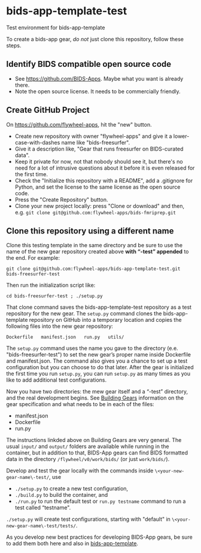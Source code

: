 # bids-app-template-test
Test environment for bids-app-template 

To create a bids-app gear, *do not* just clone this repository, follow these steps.

## Identify BIDS compatible open source code

* See https://github.com/BIDS-Apps.  Maybe what you want is already there.
* Note the open source license.  It needs to be commercially friendly.

## Create GitHub Project

On https://github.com/flywheel-apps, hit the "new" button. 
  *  Create new repository with owner "flywheel-apps" and give it a lower-case-with-dashes name like "bids-freesurfer".  
  * Give it a description like, "Gear that runs freesurfer on BIDS-curated data".  
  * Keep it private for now, not that nobody should see it, but there's no need for a lot of intrusive questions about it before it is even released for the first time.  
  * Check the "Initialize this repository with a README", add a .gitignore for Python, and set the license to the same license as the open source code.
  * Press the "Create Repository" button.
  * Clone your new project locally: press "Clone or download" and then, e.g. `git clone git@github.com:flywheel-apps/bids-fmriprep.git`

## Clone this repository using a different name

Clone this testing template in the same directory and be sure to use the name of the new
gear repository created above **with “-test” appended** to the end.  For example:

`git clone git@github.com:flywheel-apps/bids-app-template-test.git  bids-freesurfer-test`

Then run the initialization script like:

`cd bids-freesurfer-test ; ./setup.py`

That clone command saves the bids-app-template-test repository as
a test repository for the new gear.  The `setup.py` command clones
the bids-app-template repository on GitHub into a temporary location
and copies the following files into the new gear repository:

`Dockerfile   manifest.json   run.py   utils/`

The `setup.py` command uses the name you gave to the directory (e.e. "bids-freesurfer-test") to set
the new gear’s proper name inside Dockerfile and manifest.json.  The command
also gives you a chance to set up a test configuration but you can
choose to do that later.  After the gear is initialized the first
time you run `setup.py`, you can run `setup.py` as many times as you like to
add additional test configurations.

Now you have two directories: the mew gear itself and a “-test” directory, and the real development begins.
See [Building Gears](https://docs.flywheel.io/hc/en-us/articles/360015513653-Building-Gears) information on the gear specification and what needs to be in each of the files:
  * manifest.json
  * Dockerfile
  * run.py

The instructions linkded above on Building Gears are very general.  The usual `input/` and `output/` folders are available while running in the container, but in addition to that, BIDS-App gears can find BIDS formatted data in the directory `/flywheel/v0/work/bids/` (or just `work/bids/`).

Develop and test the gear locally with the commands inside `\<your-new-gear-name\-test/`, use

 * `./setup.py` to create a new test configuration,
 * `./build.py` to build the container, and
 * `./run.py` to run the default test or `run.py testname` command to run a test called “testname".

`./setup.py` will create test configurations, starting with "default" in `\<your-new-gear-name\-test/tests/`.


As you develop new best practices for developing BIDS-App gears, be sure to add them both here and also in [bids-app-template](https://github.com/flywheel-apps/bids-app-template).
